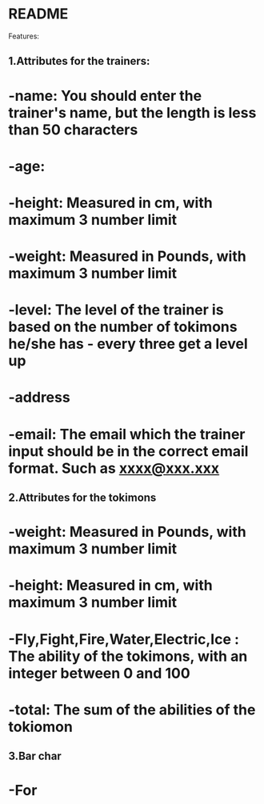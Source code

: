 # README

Features:
## 1.Attributes for the trainers:
# -name: You should enter the trainer's name, but the length is less than 50 characters
# -age: 
# -height: Measured in cm, with maximum 3 number limit
# -weight: Measured in Pounds, with maximum 3 number limit
# -level: The level of the trainer is based on the number of tokimons he/she has - every three get a level up
# -address
# -email: The email which the trainer input should be in the correct email format. Such as  xxxx@xxx.xxx

## 2.Attributes for the tokimons
# -weight: Measured in Pounds, with maximum 3 number limit
# -height: Measured in cm, with maximum 3 number limit
# -Fly,Fight,Fire,Water,Electric,Ice : The ability of the tokimons, with an integer between 0 and 100
# -total: The sum of the abilities of the tokiomon

## 3.Bar char
# -For 
